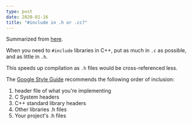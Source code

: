 ```yaml
---
type: post
date: 2020-01-16
title: "#include in .h or .cc?"
---
```


Summarized from [here](https://stackoverflow.com/questions/3002110/include-in-h-or-c-cpp/3002124).

When you need to `#include` libraries in C++,
put as much in `.c` as possible, and as little in `.h`.

This speeds up compilation as `.h` files would be cross-referenced less.

The [Google Style Guide](https://google.github.io/styleguide/cppguide.html#Names_and_Order_of_Includes) recommends the following order of inclusion:
1. header file of what you're implementing 
2. C System headers
3. C++ standard library headers
4. Other libraries .h files
5. Your project's .h files